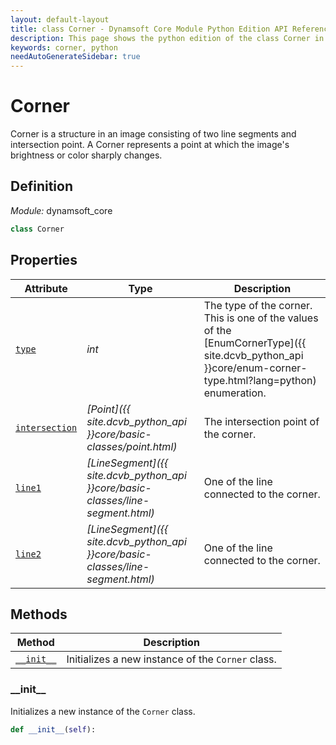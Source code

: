 ```yaml
---
layout: default-layout
title: class Corner - Dynamsoft Core Module Python Edition API Reference
description: This page shows the python edition of the class Corner in Dynamsoft Core Module.
keywords: corner, python
needAutoGenerateSidebar: true
---
```


# Corner

Corner is a structure in an image consisting of two line segments and intersection point. A Corner represents a point at which the image's brightness or color sharply changes.

## Definition

*Module:* dynamsoft_core

```python
class Corner 
```

## Properties
  
| Attribute | Type | Description |
|---------- | ---- | ----------- |
| [`type`](#type) | *int* | The type of the corner. This is one of the values of the [EnumCornerType]({{ site.dcvb_python_api }}core/enum-corner-type.html?lang=python) enumeration. |
| [`intersection`](#intersection) | *[Point]({{ site.dcvb_python_api }}core/basic-classes/point.html)* | The intersection point of the corner. |
| [`line1`](#line1) | *[LineSegment]({{ site.dcvb_python_api }}core/basic-classes/line-segment.html)* | One of the line connected to the corner. |
| [`line2`](#line2) | *[LineSegment]({{ site.dcvb_python_api }}core/basic-classes/line-segment.html)* | One of the line connected to the corner. |

## Methods

| Method               | Description |
|----------------------|-------------|
| [`__init__`](#__init__) | Initializes a new instance of the `Corner` class. |

### \_\_init\_\_

Initializes a new instance of the `Corner` class.

```python
def __init__(self):
```

